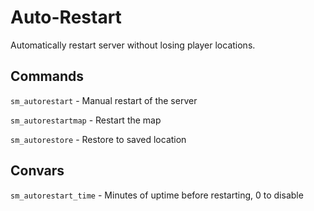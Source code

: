 # Auto-Restart
Automatically restart server without losing player locations.

## Commands
`sm_autorestart` - Manual restart of the server

`sm_autorestartmap` - Restart the map

`sm_autorestore` - Restore to saved location

## Convars
`sm_autorestart_time` - Minutes of uptime before restarting, 0 to disable

